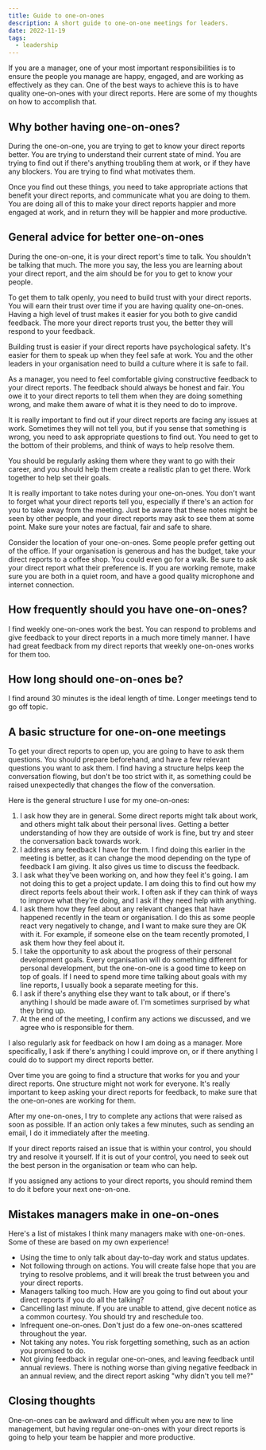 ```yaml
---
title: Guide to one-on-ones
description: A short guide to one-on-one meetings for leaders.
date: 2022-11-19
tags:
  - leadership
---
```


If you are a manager, one of your most important responsibilities is to ensure the people you manage are happy, engaged, and are working as effectively as they can. One of the best ways to achieve this is to have quality one-on-ones with your direct reports. Here are some of my thoughts on how to accomplish that.

## Why bother having one-on-ones?

During the one-on-one, you are trying to get to know your direct reports better. You are trying to understand their current state of mind. You are trying to find out if there's anything troubling them at work, or if they have any blockers. You are trying to find what motivates them.

Once you find out these things, you need to take appropriate actions that benefit your direct reports, and communicate what you are doing to them. You are doing all of this to make your direct reports happier and more engaged at work, and in return they will be happier and more productive.

## General advice for better one-on-ones

During the one-on-one, it is your direct report's time to talk. You shouldn't be talking that much. The more you say, the less you are learning about your direct report, and the aim should be for you to get to know your people.

To get them to talk openly, you need to build trust with your direct reports. You will earn their trust over time if you are having quality one-on-ones. Having a high level of trust makes it easier for you both to give candid feedback. The more your direct reports trust you, the better they will respond to your feedback.

Building trust is easier if your direct reports have psychological safety. It's easier for them to speak up when they feel safe at work. You and the other leaders in your organisation need to build a culture where it is safe to fail.

As a manager, you need to feel comfortable giving constructive feedback to your direct reports. The feedback should always be honest and fair. You owe it to your direct reports to tell them when they are doing something wrong, and make them aware of what it is they need to do to improve.

It is really important to find out if your direct reports are facing any issues at work. Sometimes they will not tell you, but if you sense that something is wrong, you need to ask appropriate questions to find out. You need to get to the bottom of their problems, and think of ways to help resolve them.

You should be regularly asking them where they want to go with their career, and you should help them create a realistic plan to get there. Work together to help set their goals.

It is really important to take notes during your one-on-ones. You don't want to forget what your direct reports tell you, especially if there's an action for you to take away from the meeting. Just be aware that these notes might be seen by other people, and your direct reports may ask to see them at some point. Make sure your notes are factual, fair and safe to share.

Consider the location of your one-on-ones. Some people prefer getting out of the office. If your organisation is generous and has the budget, take your direct reports to a coffee shop. You could even go for a walk. Be sure to ask your direct report what their preference is. If you are working remote, make sure you are both in a quiet room, and have a good quality microphone and internet connection. 

## How frequently should you have one-on-ones?

I find weekly one-on-ones work the best. You can respond to problems and give feedback to your direct reports in a much more timely manner. I have had great feedback from my direct reports that weekly one-on-ones works for them too.

## How long should one-on-ones be?

I find around 30 minutes is the ideal length of time. Longer meetings tend to go off topic.

## A basic structure for one-on-one meetings 

To get your direct reports to open up, you are going to have to ask them questions. You should prepare beforehand, and have a few relevant questions you want to ask them. I find having a structure helps keep the conversation flowing, but don't be too strict with it, as something could be raised unexpectedly that changes the flow of the conversation.

Here is the general structure I use for my one-on-ones:

1. I ask how they are in general. Some direct reports might talk about work, and others might talk about their personal lives. Getting a better understanding of how they are outside of work is fine, but try and steer the conversation back towards work.
2. I address any feedback I have for them. I find doing this earlier in the meeting is better, as it can change the mood depending on the type of feedback I am giving. It also gives us time to discuss the feedback.
3. I ask what they've been working on, and how they feel it's going. I am not doing this to get a project update. I am doing this to find out how my direct reports feels about their work. I often ask if they can think of ways to improve what they're doing, and I ask if they need help with anything.
4. I ask them how they feel about any relevant changes that have happened recently in the team or organisation. I do this as some people react very negatively to change, and I want to make sure they are OK with it. For example, if someone else on the team recently promoted, I ask them how they feel about it.
5. I take the opportunity to ask about the progress of their personal development goals. Every organisation will do something different for personal development, but the one-on-one is a good time to keep on top of goals. If I need to spend more time talking about goals with my line reports, I usually book a separate meeting for this.
6. I ask if there's anything else they want to talk about, or if there's anything I should be made aware of. I'm sometimes surprised by what they bring up.
7. At the end of the meeting, I confirm any actions we discussed, and we agree who is responsible for them.

I also regularly ask for feedback on how I am doing as a manager. More specifically, I ask if there's anything I could improve on, or if there anything I could do to support my direct reports better.

Over time you are going to find a structure that works for you and your direct reports. One structure might not work for everyone. It's really important to keep asking your direct reports for feedback, to make sure that the one-on-ones are working for them.

After my one-on-ones, I try to complete any actions that were raised as soon as possible. If an action only takes a few minutes, such as sending an email, I do it immediately after the meeting.

If your direct reports raised an issue that is within your control, you should try and resolve it yourself. If it is out of your control, you need to seek out the best person in the organisation or team who can help.

If you assigned any actions to your direct reports, you should remind them to do it before your next one-on-one.

## Mistakes managers make in one-on-ones

Here's a list of mistakes I think many managers make with one-on-ones. Some of these are based on my own experience!

- Using the time to only talk about day-to-day work and status updates.
- Not following through on actions. You will create false hope that you are trying to resolve problems, and it will break the trust between you and your direct reports.
- Managers talking too much. How are you going to find out about your direct reports if you do all the talking?
- Cancelling last minute. If you are unable to attend, give decent notice as a common courtesy. You should try and reschedule too.
- Infrequent one-on-ones. Don't just do a few one-on-ones scattered throughout the year.
- Not taking any notes. You risk forgetting something, such as an action you promised to do.
- Not giving feedback in regular one-on-ones, and leaving feedback until annual reviews. There is nothing worse than giving negative feedback in an annual review, and the direct report asking "why didn't you tell me?"

## Closing thoughts

One-on-ones can be awkward and difficult when you are new to line management, but having regular one-on-ones with your direct reports is going to help your team be happier and more productive.
